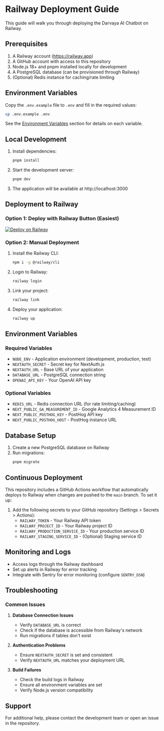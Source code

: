 # Railway Deployment Guide

This guide will walk you through deploying the Darvaya AI Chatbot on Railway.

## Prerequisites

1. A Railway account (https://railway.app)
2. A GitHub account with access to this repository
3. Node.js 18+ and pnpm installed locally for development
4. A PostgreSQL database (can be provisioned through Railway)
5. (Optional) Redis instance for caching/rate limiting

## Environment Variables

Copy the `.env.example` file to `.env` and fill in the required values:

```bash
cp .env.example .env
```

See the [Environment Variables](#environment-variables) section for details on each variable.

## Local Development

1. Install dependencies:
   ```bash
   pnpm install
   ```

2. Start the development server:
   ```bash
   pnpm dev
   ```

3. The application will be available at http://localhost:3000

## Deployment to Railway

### Option 1: Deploy with Railway Button (Easiest)

[![Deploy on Railway](https://railway.app/button.svg)](https://railway.app/new/template?template=https%3A%2F%2Fgithub.com%2Fyourusername%2Fdarvaya-ai-chatbot&envs=NODE_ENV%2CNEXTAUTH_SECRET%2CNEXTAUTH_URL%2CDATABASE_URL%2CREDIS_URL%2COPENAI_API_KEY%2CNEXT_PUBLIC_GA_MEASUREMENT_ID%2CNEXT_PUBLIC_POSTHOG_KEY%2CNEXT_PUBLIC_POSTHOG_HOST&optionalEnvs=REDIS_URL%2CNEXT_PUBLIC_GA_MEASUREMENT_ID%2CNEXT_PUBLIC_POSTHOG_KEY%2CNEXT_PUBLIC_POSTHOG_HOST)

### Option 2: Manual Deployment

1. Install the Railway CLI:
   ```bash
   npm i -g @railway/cli
   ```

2. Login to Railway:
   ```bash
   railway login
   ```

3. Link your project:
   ```bash
   railway link
   ```

4. Deploy your application:
   ```bash
   railway up
   ```

## Environment Variables

### Required Variables

- `NODE_ENV` - Application environment (development, production, test)
- `NEXTAUTH_SECRET` - Secret key for NextAuth.js
- `NEXTAUTH_URL` - Base URL of your application
- `DATABASE_URL` - PostgreSQL connection string
- `OPENAI_API_KEY` - Your OpenAI API key

### Optional Variables

- `REDIS_URL` - Redis connection URL (for rate limiting/caching)
- `NEXT_PUBLIC_GA_MEASUREMENT_ID` - Google Analytics 4 Measurement ID
- `NEXT_PUBLIC_POSTHOG_KEY` - PostHog API key
- `NEXT_PUBLIC_POSTHOG_HOST` - PostHog instance URL

## Database Setup

1. Create a new PostgreSQL database on Railway
2. Run migrations:
   ```bash
   pnpm migrate
   ```

## Continuous Deployment

This repository includes a GitHub Actions workflow that automatically deploys to Railway when changes are pushed to the `main` branch. To set it up:

1. Add the following secrets to your GitHub repository (Settings > Secrets > Actions):
   - `RAILWAY_TOKEN` - Your Railway API token
   - `RAILWAY_PROJECT_ID` - Your Railway project ID
   - `RAILWAY_PRODUCTION_SERVICE_ID` - Your production service ID
   - `RAILWAY_STAGING_SERVICE_ID` - (Optional) Staging service ID

## Monitoring and Logs

- Access logs through the Railway dashboard
- Set up alerts in Railway for error tracking
- Integrate with Sentry for error monitoring (configure `SENTRY_DSN`)

## Troubleshooting

### Common Issues

1. **Database Connection Issues**
   - Verify `DATABASE_URL` is correct
   - Check if the database is accessible from Railway's network
   - Run migrations if tables don't exist

2. **Authentication Problems**
   - Ensure `NEXTAUTH_SECRET` is set and consistent
   - Verify `NEXTAUTH_URL` matches your deployment URL

3. **Build Failures**
   - Check the build logs in Railway
   - Ensure all environment variables are set
   - Verify Node.js version compatibility

## Support

For additional help, please contact the development team or open an issue in the repository.
